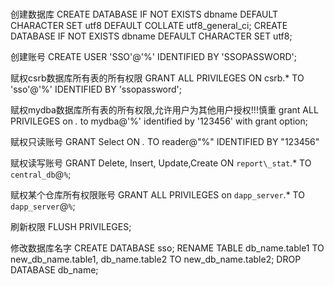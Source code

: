 ​         
创建数据库
CREATE DATABASE IF NOT EXISTS dbname DEFAULT CHARACTER SET utf8 DEFAULT COLLATE utf8_general_ci;
CREATE DATABASE IF NOT EXISTS dbname DEFAULT CHARACTER SET utf8;

创建账号
CREATE USER 'SSO'@'%' IDENTIFIED BY 'SSOPASSWORD';

赋权csrb数据库所有表的所有权限
GRANT ALL PRIVILEGES ON csrb.* TO 'sso'@'%' IDENTIFIED BY 'ssopassword';

赋权mydba数据库所有表的所有权限,允许用户为其他用户授权!!!慎重
grant ALL PRIVILEGES  on  *.*  to mydba@'%' identified  by '123456' with grant option;

赋权只读账号
GRANT Select ON *.* TO reader@"%"  IDENTIFIED BY "123456"

赋权读写账号
GRANT Delete, Insert, Update,Create  ON `report\_stat`.* TO `central_db`@`%`;

赋权某个仓库所有权限账号
GRANT ALL PRIVILEGES on `dapp_server`.* TO `dapp_server`@`%`;

刷新权限
FLUSH PRIVILEGES;

修改数据库名字
CREATE DATABASE sso;
RENAME TABLE db_name.table1 TO new_db_name.table1,
db_name.table2 TO new_db_name.table2;
DROP DATABASE db_name;